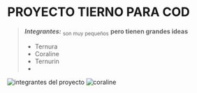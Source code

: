 # PROYECTO TIERNO PARA COD
>_**Integrantes:**_ <sub>son muy pequeños</sub> **pero tienen grandes ideas**
>* Ternura
>* Coraline
>* Ternurin
>* 
![integrantes del proyecto](https://github.com/sofiaotero-ascii/mi_proyecto_tierno/blob/main/para%20proyecto.jpg)
![coraline](https://i.pinimg.com/originals/b9/ae/b7/b9aeb74234627d965fc6d384fc1cc6d7.gif)

